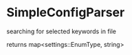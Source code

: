 # SimpleConfigParser

searching for selected keywords in file

returns map<settings::EnumType, string>
